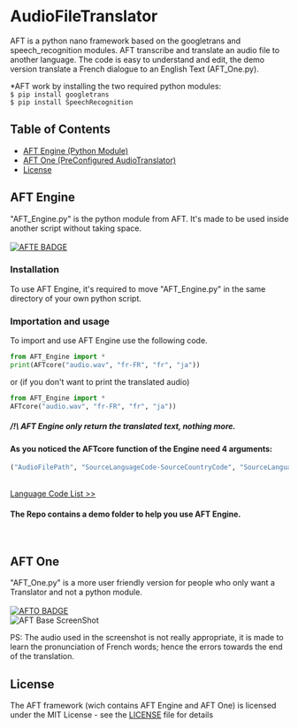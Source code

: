 # AudioFileTranslator
AFT is a python nano framework based on the googletrans and speech_recognition modules. AFT transcribe and translate an audio file to another language. The code is easy to understand and edit, the demo version translate a French dialogue to an English Text (AFT_One.py).

*AFT work by installing the two required python modules:
</br>`$ pip install googletrans`
</br>`$ pip install SpeechRecognition`

## Table of Contents

- [AFT Engine (Python Module)](#AFT-Engine)
- [AFT One (PreConfigured AudioTranslator)](#AFT-One)
- [License](#license)


## AFT Engine
"AFT_Engine.py" is the python module from AFT. It's made to be used inside another script without taking space.</br> </br>
[![AFTE BADGE](https://img.shields.io/badge/Download-AFT%20Engine-blue)](https://github.com/nnnzo/AudioFileTranslator/releases/tag/1.1)
### Installation
To use AFT Engine, it's required to move "AFT_Engine.py" in the same directory of your own python script.
### Importation and usage
To import and use AFT Engine use the following code.</br>
```python
from AFT_Engine import *
print(AFTcore("audio.wav", "fr-FR", "fr", "ja"))
```
or (if you don't want to print the translated audio)</br>
```python
from AFT_Engine import *
AFTcore("audio.wav", "fr-FR", "fr", "ja"))
```
##### /!\ AFT Engine only return the translated text, nothing more.
#### As you noticed the AFTcore function of the Engine need 4 arguments: </br> 
```python
("AudioFilePath", "SourceLanguageCode-SourceCountryCode", "SourceLanguageCode", "DestinationLanguageCode")
```
</br>[Language Code List >>](https://cloud.google.com/translate/docs/languages "Language Code List")</br>
#### The Repo contains a demo folder to help you use AFT Engine.

</br>

## AFT One 
"AFT_One.py" is a more user friendly version for people who only want a Translator and not a python module. </br> </br>
[![AFTO BADGE](https://img.shields.io/badge/Download-AFT%20One-yellow)](https://github.com/nnnzo/AudioFileTranslator/releases/tag/1.0)
</br>
![AFT Base ScreenShot](https://raw.githubusercontent.com/nnnzo/Ressources/master/img/Capture%20d%E2%80%99e%CC%81cran%202020-08-02%20a%CC%80%2012.28.09.png)

PS: The audio used in the screenshot is not really appropriate, it is made to learn the pronunciation of French words; hence the errors towards the end of the translation.

## License

The AFT framework (wich contains AFT Engine and AFT One) is licensed under the MIT License - see the [LICENSE](LICENSE) file for details
